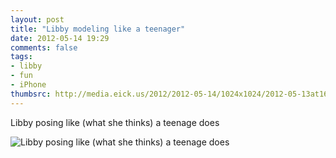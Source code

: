 ```yaml
---
layout: post
title: "Libby modeling like a teenager"
date: 2012-05-14 19:29
comments: false
tags: 
- libby
- fun
- iPhone
thumbsrc: http://media.eick.us/2012/2012-05-14/1024x1024/2012-05-13at16.27.33.jpg
---
```

Libby posing like (what she thinks) a teenage does



![Libby posing like (what she thinks) a teenage does](http://media.eick.us/media/photographs/2012/2012-05-14/2012-05-13at16.27.33.jpg)

